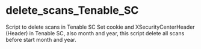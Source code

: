 # delete_scans_Tenable_SC
Script to delete scans in Tenable SC
Set cookie and XSecurityCenterHeader (Header) in Tenable SC, also month and year, this script delete all scans before start month and year.
